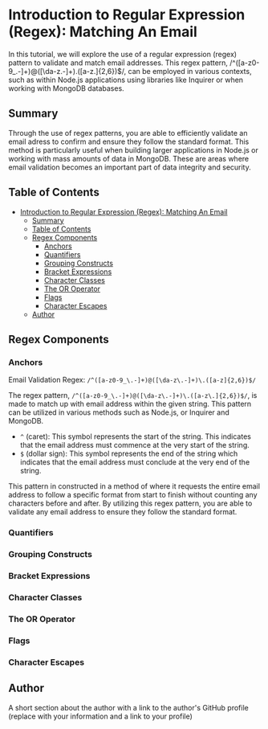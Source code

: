 # Introduction to Regular Expression (Regex): Matching An Email

In this tutorial, we will explore the use of a regular expression (regex) pattern to validate and match email addresses. This regex pattern, /^([a-z0-9_\.-]+)@([\da-z\.-]+)\.([a-z\.]{2,6})$/, can be employed in various contexts, such as within Node.js applications using libraries like Inquirer or when working with MongoDB databases.

## Summary

Through the use of regex patterns, you are able to efficiently validate an email adress to confirm and ensure they follow the standard format. This method is particularly useful when building larger applications in Node.js or working with mass amounts of data in MongoDB. These are areas where email validation becomes an important part of data integrity and security. 

## Table of Contents

- [Introduction to Regular Expression (Regex): Matching An Email](#introduction-to-regular-expression-regex-matching-an-email)
  - [Summary](#summary)
  - [Table of Contents](#table-of-contents)
  - [Regex Components](#regex-components)
    - [Anchors](#anchors)
    - [Quantifiers](#quantifiers)
    - [Grouping Constructs](#grouping-constructs)
    - [Bracket Expressions](#bracket-expressions)
    - [Character Classes](#character-classes)
    - [The OR Operator](#the-or-operator)
    - [Flags](#flags)
    - [Character Escapes](#character-escapes)
  - [Author](#author)

## Regex Components

### Anchors

Email Validation Regex: ``` /^([a-z0-9_\.-]+)@([\da-z\.-]+)\.([a-z]{2,6})$/ ```

The regex pattern, `/^([a-z0-9_\.-]+)@([\da-z\.-]+)\.([a-z\.]{2,6})$/`, is made to match up with email address within the given string. This pattern can be utilized in various methods such as Node.js, or Inquirer and MongoDB.

- `^` (caret): This symbol represents the start of the string. This indicates that the email address must commence at the very start of the string.
- `$` (dollar sign): This symbol represents the end of the string which indicates that the email address must conclude at the very end of the string.

This pattern in constructed in a method of where it requests the entire email address to follow a specific format from start to finish without counting any characters before and after. By utilizing this regex pattern, you are able to validate any email address to ensure they follow the standard format.


  
### Quantifiers

### Grouping Constructs

### Bracket Expressions

### Character Classes

### The OR Operator

### Flags

### Character Escapes

## Author

A short section about the author with a link to the author's GitHub profile (replace with your information and a link to your profile)
